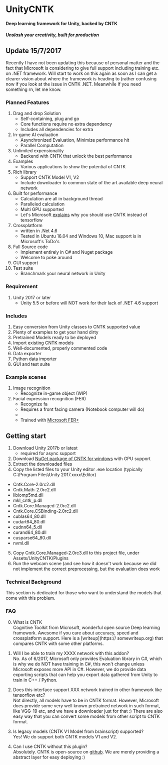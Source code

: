 # UnityCNTK
#### Deep learning framework for Unity, backed by CNTK
##### Unslash your creativity, built for production

## Update 15/7/2017
Recently I have not been updating this because of personal matter and the fact that Microsoft is considering to give full support 
including training etc. on .NET framework. Will start to work on this again as soon as I can get a clearer vision about where the framework is heading to (rather confusing now if you look at the issue in CNTK .NET. Meanwhile If you need something rn, let me know.


### Planned Features
1. Drag and drop Solution
    - Self-containing, plug and go
    - Core functions require no extra dependency
    - Includes all dependencies for extra
2. In-game AI evaluation
    - Asynchronized Evaluation, Minimize performance hit
    - Parallel Computation
3. Unlimited expensionality
    - Backend with CNTK that unlock the best performance
4. Examples 
    - Various applications to show the potential of CNTK
5. Rich library
    - Support CNTK Model V1, V2
    - Include downloader to common state of the art available deep neural network
6. Built for performance
    - Calculation are all in background thread
    - Paralleled calculation
    - Multi GPU supported
    - Let's Microsoft [explains](https://github.com/Microsoft/CNTK/wiki/Eight-Reasons-to-Switch-from-TensorFlow-to-CNTK) why you should use CNTK instead of tensorflow
7. Crossplatform 
    - written in .Net 4.6
    - Tested in Ubuntu 16.04 and Windows 10, Mac support is in Microsoft's ToDo's
8. Full Source code
    - Implement entirely in C# and Nuget package
    - Welcome to poke around
9. GUI support
10. Test suite
    - Branchmark your neural network in Unity

### Requirement
1. Unity 2017 or later
    - Unity 5.5 or before will NOT work for their lack of .NET 4.6 support


### Includes
1. Easy conversion from Unity classes to CNTK supported value
2. Plenty of examples to get your hand dirty
3. Pretrained Models ready to be deployed
4. Import existing CNTK models
5. Well-documented, properly commented code
6. Data exporter
7. Python data importer
8. GUI and test suite

### Example scenes
1. Image recognition
    - Recognize in-game object (WIP)
2. Facial expression recognition (FER)
    - Recognize fa
    - Requires a front facing camera (Notebook computer will do)
    - 
    - Trained with [Microsoft FER+](https://github.com/Microsoft/FERPlus)

## Getting start
1. Download Unity 2017b or latest
    - required for async support
2. Download [NuGet package of CNTK for windows](https://github.com/Microsoft/CNTK/wiki/NuGet-Package) with GPU support
3. Extract the downloaded files
4. Copy the listed files to your Unity editor .exe location (typically  C:\Program Files\Unity 2017.xxxx\Editor)
- Cntk.Core-2.0rc2.dll
- Cntk.Math-2.0rc2.dll
- libiomp5md.dll
- mkl_cntk_p.dll
- Cntk.Core.Managed-2.0rc2.dll
- Cntk.Core.CSBinding-2.0rc2.dll
- cublas64_80.dll
- cudart64_80.dll
- cudnn64_5.dll
- curand64_80.dll
- cusparse64_80.dll
- nvml.dll 
5. Copy Cntk.Core.Managed-2.0rc3.dll to this project file, under Assets/UnityCNTK/Plugins
6. Run the webcam scene (and see how it doesn't work because we did not implement the correct preprocessing, but the evaluation does work


### Technical Background
This section is dedicated for those who want to understand the models that come with
this problem.

### FAQ
0. What is CNTK  
    Cognitive Toolkit from Microsoft, wonderful open source Deep learning framework.
    Awesome if you care about accuracy, speed and crossplatform support. Here is a [writeup](https:// somewriteup.org) that compares CNTK with some other platforms. 

1. Will I be able to train my XXXX network with this addon?  
    No.
    As of 6/2017, Microsoft only provides Evaluation library in C#, which is why we do NOT have training in C#, this won't change unless Microsoft exposes more API in C#.
    However, we do provide data exporting scripts that can help you export data gathered from Unity to train in C++ / Python.

2. Does this interface support XXX network trained in other framework like tensorflow etc?  
    Not directly, all models have to be in CNTK format.
    However, Microsoft does provide some very well known pretrained network in such format, like VGG-19 etc, and we have a downloader just for that :) 
    There are also easy way that you can convert some models from other script to CNTK format.
    
3. Is legacy models (CNTK V1 Model from brainscript) supported?  
    Yes! We do support both CNTK models V1 and V2.

4. Can I use CNTK without this plugin?  
    Absolutely. CNTK is open-source on [github](https://github.com/Microsoft/CNTK).
    We are merely providing a abstract layer for easy deploying :)
